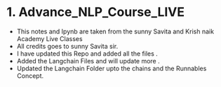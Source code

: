 # 1. Advance_NLP_Course_LIVE
- This notes and Ipynb are taken from the sunny Savita and Krish naik Academy Live Classes
- All credits goes to sunny Savita sir.
- I have updated this Repo and added all the files .
- Added the Langchain Files and will update more .
- Updated the Langchain Folder upto the chains and the Runnables Concept.